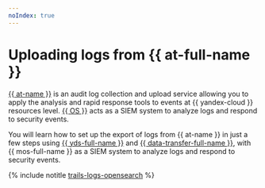 ```yaml
---
noIndex: true
---
```


# Uploading logs from {{ at-full-name }}

[{{ at-name }}](../../audit-trails/index.yaml) is an audit log collection and upload service allowing you to apply the analysis and rapid response tools to events at {{ yandex-cloud }} resources level. [{{ OS }}](../index.yaml) acts as a SIEM system to analyze logs and respond to security events.

You will learn how to set up the export of logs from {{ at-name }} in just a few steps using [{{ yds-full-name }}](../../data-streams/index.yaml) and [{{ data-transfer-full-name }}](../../data-transfer/index.yaml), with {{ mos-full-name }} as a SIEM system to analyze logs and respond to security events.

{% include notitle [trails-logs-opensearch](../../_tutorials/security/trails-logs-opensearch.md) %}
